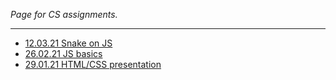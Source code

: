 *Page for CS assignments.*

---

- [12.03.21 Snake on JS](./snake_JS_12.03.21/index.html)
- [26.02.21 JS basics](./JS_basics_26.02.21/index.html)
- [29.01.21 HTML/CSS presentation](./presentation_29.01.21/index.html)

